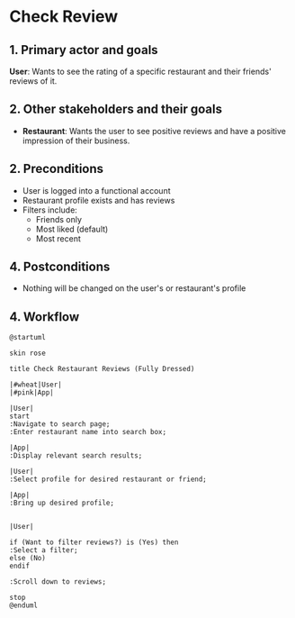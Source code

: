 # Check Review

## 1. Primary actor and goals

__User__: Wants to see the rating of a specific restaurant and their friends' reviews of it.

## 2. Other stakeholders and their goals

* __Restaurant__: Wants the user to see positive reviews and have a positive impression of their business.

## 2. Preconditions

* User is logged into a functional account
* Restaurant profile exists and has reviews
* Filters include:
  * Friends only
  * Most liked (default)
  * Most recent

## 4. Postconditions

* Nothing will be changed on the user's or restaurant's profile

## 4. Workflow

```plantuml
@startuml

skin rose

title Check Restaurant Reviews (Fully Dressed)

|#wheat|User|
|#pink|App|

|User|
start
:Navigate to search page;
:Enter restaurant name into search box;

|App|
:Display relevant search results;

|User|
:Select profile for desired restaurant or friend;

|App|
:Bring up desired profile;


|User|

if (Want to filter reviews?) is (Yes) then 
:Select a filter;
else (No)
endif

:Scroll down to reviews;

stop
@enduml
```